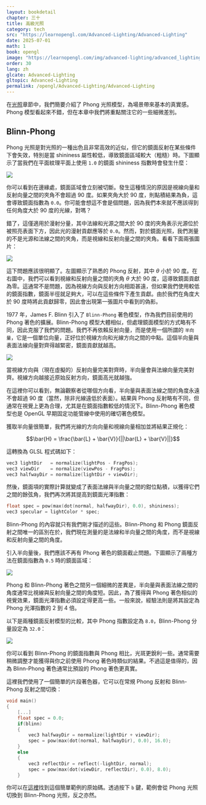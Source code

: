 ```yaml
---
layout: bookdetail
chapter: 三十
title: 高級光照
category: tech
src: "https://learnopengl.com/Advanced-Lighting/Advanced-Lighting"
date: 2025-07-01
math: 1
book: opengl
image: "https://learnopengl.com/img/advanced-lighting/advanced_lighting_phong_limit.png"
order: 30
lang: zh
glcate: Advanced-Lighting
gltopic: Advanced-Lighting
permalink: /opengl/Advanced-Lighting/Advanced-Lighting
---
```


在[光照](/opengl/Lighting/Basic-Lighting)章節中，我們簡要介紹了 Phong 光照模型，為場景帶來基本的真實感。Phong 模型看起來不錯，但在本章中我們將重點關注它的一些細微差別。

## Blinn-Phong

Phong 光照是對光照的一種出色且非常高效的近似，但它的鏡面反射在某些條件下會失效，特別是當 shininess 屬性較低，導致鏡面區域較大（粗糙）時。下圖顯示了當我們在平面紋理平面上使用 `1.0` 的鏡面 shininess 指數時會發生什麼：

![](https://learnopengl.com/img/advanced-lighting/advanced_lighting_phong_limit.png)

你可以看到在邊緣處，鏡面區域會立刻被切斷。發生這種情況的原因是視線向量和反射向量之間的夾角不會超過 90 度。如果夾角大於 90 度，則點積結果為負，這會導致鏡面指數為 `0.0`。你可能會想這不會是個問題，因為我們本來就不應該得到任何角度大於 90 度的光線，對嗎？

錯了，這僅適用於漫射分量，其中法線和光源之間大於 90 度的夾角表示光源位於被照亮表面下方，因此光的漫射貢獻應等於 `0.0`。然而，對於鏡面光照，我們測量的不是光源和法線之間的夾角，而是視線和反射向量之間的夾角。看看下面兩張圖片：

![](https://learnopengl.com/img/advanced-lighting/advanced_lighting_over_90.png)

這下問題應該很明顯了。左圖顯示了熟悉的 Phong 反射，其中 $\theta$ 小於 90 度。在右圖中，我們可以看到視線和反射向量之間的夾角 $\theta$ 大於 90 度，這導致鏡面貢獻為零。這通常不是問題，因為視線方向與反射方向相距甚遠，但如果我們使用較低的鏡面指數，鏡面半徑就足夠大，可以在這些條件下產生貢獻。由於我們在角度大於 90 度時將此貢獻歸零，因此會出現第一張圖片中看到的偽影。

1977 年，James F. Blinn 引入了 `Blinn-Phong` 著色模型，作為我們目前使用的 Phong 著色的擴展。Blinn-Phong 模型大體相似，但處理鏡面模型的方式略有不同，因此克服了我們的問題。我們不再依賴反射向量，而是使用一個所謂的 `半向量`，它是一個單位向量，正好位於視線方向和光線方向之間的中點。這個半向量與表面法線向量對齊得越緊密，鏡面貢獻就越高。

![](https://learnopengl.com/img/advanced-lighting/advanced_lighting_halfway_vector.png)

當視線方向與（現在虛擬的）反射向量完美對齊時，半向量會與法線向量完美對齊。視線方向越接近原始反射方向，鏡面高光就越強。

在這裡你可以看到，無論觀察者從哪個方向看，半向量與表面法線之間的角度永遠不會超過 90 度（當然，除非光線遠低於表面）。結果與 Phong 反射略有不同，但通常在視覺上更為合理，尤其是在鏡面指數較低的情況下。Blinn-Phong 著色模型也是 OpenGL 早期固定功能管線中使用的確切著色模型。

獲取半向量很簡單，我們將光線的方向向量和視線向量相加並將結果正規化：

```math
\bar{H} = \frac{\bar{L} + \bar{V}}{||\bar{L} + \bar{V}||}
```

這轉換為 GLSL 程式碼如下：

```cpp
vec3 lightDir   = normalize(lightPos - FragPos);
vec3 viewDir    = normalize(viewPos - FragPos);
vec3 halfwayDir = normalize(lightDir + viewDir);
```

然後，鏡面項的實際計算就變成了表面法線與半向量之間的鉗位點積，以獲得它們之間的餘弦角，我們再次將其提高到鏡面光澤指數：

```cpp
float spec = pow(max(dot(normal, halfwayDir), 0.0), shininess);
vec3 specular = lightColor * spec;
```

Blinn-Phong 的內容就只有我們剛才描述的這些。Blinn-Phong 和 Phong 鏡面反射之間唯一的區別在於，我們現在測量的是法線和半向量之間的角度，而不是視線和反射向量之間的角度。

引入半向量後，我們應該不再有 Phong 著色的鏡面截止問題。下圖顯示了兩種方法在鏡面指數為 `0.5` 時的鏡面區域：

![](https://learnopengl.com/img/advanced-lighting/advanced_lighting_comparrison.png)

Phong 和 Blinn-Phong 著色之間另一個細微的差異是，半向量與表面法線之間的角度通常比視線與反射向量之間的角度短。因此，為了獲得與 Phong 著色相似的視覺效果，鏡面光澤指數必須設定得更高一些。一般來說，經驗法則是將其設定為 Phong 光澤指數的 2 到 4 倍。

以下是兩種鏡面反射模型的比較，其中 Phong 指數設定為 `8.0`，Blinn-Phong 分量設定為 `32.0`：

![](https://learnopengl.com/img/advanced-lighting/advanced_lighting_comparrison2.png)

你可以看到 Blinn-Phong 的鏡面指數與 Phong 相比，光斑更銳利一些。通常需要稍微調整才能獲得與你之前使用 Phong 著色時類似的結果。不過這是值得的，因為 Blinn-Phong 著色通常比預設的 Phong 著色更真實。

這裡我們使用了一個簡單的片段著色器，它可以在常規 Phong 反射和 Blinn-Phong 反射之間切換：

```cpp
void main()
{
    [...]
    float spec = 0.0;
    if(blinn)
    {
        vec3 halfwayDir = normalize(lightDir + viewDir);
        spec = pow(max(dot(normal, halfwayDir), 0.0), 16.0);
    }
    else
    {
        vec3 reflectDir = reflect(-lightDir, normal);
        spec = pow(max(dot(viewDir, reflectDir), 0.0), 8.0);
    }
```

你可以在[這裡](https://learnopengl.com/code_viewer_gh.php?code=src/5.advanced_lighting/1.advanced_lighting/advanced_lighting.cpp)找到這個簡單範例的原始碼。透過按下 `b` 鍵，範例會從 Phong 光照切換到 Blinn-Phong 光照，反之亦然。
